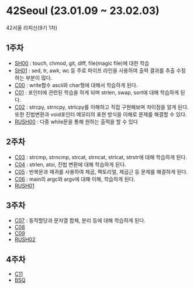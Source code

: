 # 42Seoul (23.01.09 ~ 23.02.03)
42서울 라피신(9기 1차)

## 1주차
  - [SH00](/sh00/sh00.md) : touch, chmod, git, diff, file(magic file)에 대한 학습
  - [SH01](/sh01/sh01.md) : sed, tr, awk, wc 등 주로 파이프 라인을 사용하여 출력 결과를 추출 수정하는 부분이 많다.
  - [C00](/c00/c00.md) : write함수 ascii와 char형에 대해서 학습하게 된다.
  - [C01](/c01/c01.md) : 포인터에 관련된 학습을 하게 되며 strlen, swap, sort에 대해 학습하게 된다.
  - [C02](/c02/c02.md) : strcpy, strncpy, strlcpy를 이해하고 직접 구현해보며 차이점을 알게 된다. 또한 진법변환과 void포인터 메모리의 표현 방식을 이해로 문제를 해결할 수 있다.
  - [RUSH00](/rush00/rush00.md) : 다중 while문을 통해 원하는 출력을 할 수 있다
## 2주차
  - [C03](/c03/c03.md) : strcmp, strncmp, strcat, strncat, strlcat, strstr에 대해 학습하게 된다.
  - [C04](/c04/c04.md) : strlen, atoi, 진법 변환에 대해 학습하게 된다.
  - [C05](/c05/c05.md) : 반복문과 재귀를 사용하여 제곱, 팩토리얼, 제곱근 등 문제를 해결하게 된다.
  - [C06](/c06/c06.md) : main의 argc와 argv에 대해 이해, 학습하게 된다.
  - [RUSH01](/rush01/rush01.md)
## 3주차
  - [C07](/c07/c07.md) : 동적할당과 문자열 합체, 분리 등에 대해 학습하게 된다.
  - [C08](/c08/c08.md)
  - [C09](/c09/c09.md)
  - [RUSH02](/rush02/rush02.md)
## 4주차
  - [C11](/c11/c11.md)
  - [BSQ](/bsq/bsq.md)
